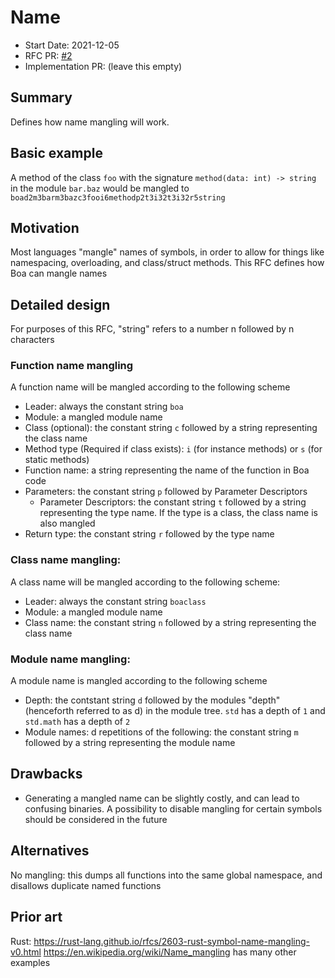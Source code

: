 # Name

- Start Date: 2021-12-05
- RFC PR: [#2](https://github.com/boa-lang/rfcs/pull/2)
- Implementation PR: (leave this empty)
<!-- When when linking to the implementation PR, it should be done in the format of boa-lang/<repo>#<PR number> -->

## Summary

Defines how name mangling will work.

## Basic example

A method of the class `foo` with the signature `method(data: int) -> string` in the module `bar.baz` would be mangled to `boad2m3barm3bazc3fooi6methodp2t3i32t3i32r5string`
## Motivation

Most languages "mangle" names of symbols, in order to allow for things like namespacing, overloading, and class/struct methods. This RFC defines how Boa can mangle names

## Detailed design

For purposes of this RFC, "string" refers to a number n followed by n characters

### Function name mangling
A function name will be mangled according to the following scheme
- Leader: always the constant string `boa`
- Module: a mangled module name
- Class (optional): the constant string `c` followed by a string representing the class name
- Method type (Required if class exists): `i` (for instance methods) or `s` (for static methods)
- Function name: a string representing the name of the function in Boa code
- Parameters: the constant string `p` followed by Parameter Descriptors
  - Parameter Descriptors: the constant string `t` followed by a string representing the type name. If the type is a class, the class name is also mangled
- Return type: the constant string `r` followed by the type name

### Class name mangling:
A class name will be mangled according to the following scheme:
- Leader: always the constant string `boaclass`
- Module: a mangled module name
- Class name: the constant string `n` followed by a string representing the class name

### Module name mangling:
A module name is mangled according to the following scheme
- Depth: the contstant string `d` followed by the modules "depth" (henceforth referred to as d) in the module tree. `std` has a depth of `1` and `std.math` has a depth of `2`
- Module names: d repetitions of the following: the constant string `m` followed by a string representing the module name

## Drawbacks

- Generating a mangled name can be slightly costly, and can lead to confusing binaries. A possibility to disable mangling for certain symbols should be considered in the future

## Alternatives

No mangling: this dumps all functions into the same global namespace, and disallows duplicate named functions

## Prior art
Rust: https://rust-lang.github.io/rfcs/2603-rust-symbol-name-mangling-v0.html
https://en.wikipedia.org/wiki/Name_mangling has many other examples
